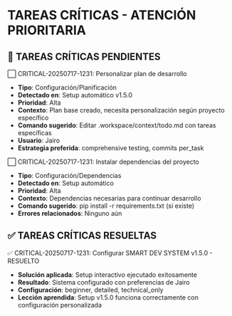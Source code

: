 # TAREAS CRÍTICAS - ATENCIÓN PRIORITARIA

## 🚨 TAREAS CRÍTICAS PENDIENTES

⬜ CRITICAL-20250717-1231: Personalizar plan de desarrollo
   - **Tipo**: Configuración/Planificación
   - **Detectado en**: Setup automático v1.5.0
   - **Prioridad**: Alta
   - **Contexto**: Plan base creado, necesita personalización según proyecto específico
   - **Comando sugerido**: Editar .workspace/context/todo.md con tareas específicas
   - **Usuario**: Jairo
   - **Estrategia preferida**: comprehensive testing, commits per_task

⬜ CRITICAL-20250717-1231: Instalar dependencias del proyecto
   - **Tipo**: Configuración/Dependencias  
   - **Detectado en**: Setup automático
   - **Prioridad**: Alta
   - **Contexto**: Dependencias necesarias para continuar desarrollo
   - **Comando sugerido**: pip install -r requirements.txt (si existe)
   - **Errores relacionados**: Ninguno aún

## ✅ TAREAS CRÍTICAS RESUELTAS
✅ CRITICAL-20250717-1231: Configurar SMART DEV SYSTEM v1.5.0 - RESUELTO
   - **Solución aplicada**: Setup interactivo ejecutado exitosamente
   - **Resultado**: Sistema configurado con preferencias de Jairo
   - **Configuración**: beginner, detailed, technical_only
   - **Lección aprendida**: Setup v1.5.0 funciona correctamente con configuración personalizada
